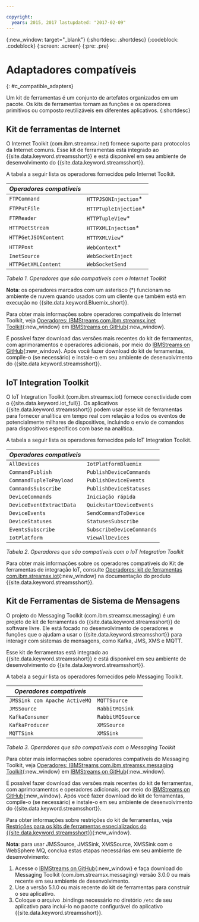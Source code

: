 ```yaml
---

copyright:
  years: 2015, 2017 lastupdated: "2017-02-09"
---
```


<!-- Attribute definitions --> 
{:new_window: target="_blank"}
{:shortdesc: .shortdesc}
{:codeblock: .codeblock}
{:screen: .screen}
{:pre: .pre}

# Adaptadores compatíveis
{: #c_compatible_adapters}


Um kit de ferramentas é um conjunto de artefatos organizados em um pacote. Os kits de ferramentas tornam
as funções e os operadores primitivos ou composto reutilizáveis em diferentes aplicativos.
{:shortdesc}

## Kit de ferramentas de Internet

O Internet Toolkit (com.ibm.streamsx.inet) fornece suporte para protocolos da Internet comuns. Esse kit de ferramentas está integrado ao {{site.data.keyword.streamsshort}} e está disponível em seu ambiente
de desenvolvimento do {{site.data.keyword.streamsshort}}.

A tabela a seguir lista os operadores fornecidos pelo Internet Toolkit.


| ***Operadores compatíveis*** | 							           |
| ---------------------------| ----------------------- |
| `FTPCommand` 	   		 	     |	`HTTPJSONInjection`*   | 	 	 	
|  `FTPPutFile`				       |	`HTTPTupleInjection`*	 |
| `FTPReader`    	 		       | 	`HTTPTupleView`*		   |
| `HTTPGetStream`			       | 	`HTTPXMLInjection`*		 |
| `HTTPGetJSONContent`	 	   |  `HTTPXMLView`*			 	 |
| `HTTPPost`				         |  `WebContext`*				   |
| `InetSource`				       |  `WebSocketInject`			 |
| `HTTPGetXMLContent`		     |  `WebSocketSend`			 	 |

*Tabela 1. Operadores que são compatíveis com o Internet Toolkit*

**Nota**: os operadores marcados com um asterisco (*) funcionam no ambiente de nuvem quando usados com um cliente que também está em
execução no {{site.data.keyword.Bluemix_short}}.

Para obter mais informações sobre operadores compatíveis do Internet Toolkit, veja
[Operadores: IBMStreams com.ibm.streamsx.inet
Toolkit](http://ibmstreams.github.io/streamsx.inet/com.ibm.streamsx.inet/doc/spldoc/html/toolkits/ix$Operator.html){:new_window} em [IBMStreams on GitHub](https://github.com/IBMStreams){:new_window}.

É possível fazer download das versões mais recentes do kit de ferramentas, com aprimoramentos e
operadores adicionais, por meio do [IBMStreams on GitHub](https://github.com/IBMStreams){:new_window}. Após você fazer download do kit de
ferramentas, compile-o (se necessário) e instale-o em seu ambiente de desenvolvimento do {{site.data.keyword.streamsshort}}.

## IoT Integration Toolkit

O IoT Integration Toolkit (com.ibm.streamsx.iot) fornece conectividade com o {{site.data.keyword.iot_full}}. Os
aplicativos {{site.data.keyword.streamsshort}} podem usar esse kit de ferramentas para fornecer analítica em tempo real com relação a todos os eventos de
potencialmente milhares de dispositivos, incluindo o envio de comandos para dispositivos específicos com base na analítica.

A tabela a seguir lista os operadores fornecidos pelo IoT Integration Toolkit.


| ***Operadores compatíveis*** | 							               |
| ---------------------------| --------------------------- |
| `AllDevices` 	   			     |	`IotPlatformBluemix`  		 | 	 	 	
| `CommandPublish`		 	     |	`PublishDeviceCommands`		 |
| `CommandTupleToPayload`	   | 	`PublishDeviceEvents`	 	   |
| `CommandsSubscribe`	 	     | 	`PublishDeviceStatuses`		 |
| `DeviceCommands`	 	 	     |  `Iniciação rápida`				       |
| `DeviceEventExtractData`	 |  `QuickstartDeviceEvents`	 |
| `DeviceEvents`			       |  `SendCommandToDevice`		   |
| `DeviceStatuses`		 	     |  `StatusesSubscribe`			   |
| `EventsSubscribe`			     |  `SubscribeDeviceCommands`	 |
| `IotPlatform`				       |  `ViewAllDevices`			     |

*Tabela 2. Operadores que são compatíveis com o IoT Integration Toolkit*

Para obter mais informações sobre os operadores compatíveis do Kit de ferramentas de integração IoT, consulte
[Operadores: kit de ferramentas
com.ibm.streamsx.iot](http://www.ibm.com/support/knowledgecenter/SSCRJU_4.2.0/com.ibm.streams.toolkits.doc/spldoc/dita/tk$com.ibm.streamsx.iot/ix$Operator.html?lang=en){:new_window} na documentação do produto {{site.data.keyword.streamsshort}}.

## Kit de Ferramentas de Sistema de Mensagens

O projeto do Messaging Toolkit (com.ibm.streamsx.messaging) é um projeto de kit de ferramentas do {{site.data.keyword.streamsshort}} de software livre. Ele
está focado no desenvolvimento de operadores e funções que o ajudam a usar o {{site.data.keyword.streamsshort}} para interagir com sistemas de mensagens, como
Kafka, JMS, XMS e MQTT. 

Esse kit de ferramentas está integrado ao {{site.data.keyword.streamsshort}} e está disponível em seu ambiente de desenvolvimento do
{{site.data.keyword.streamsshort}}.

A tabela a seguir lista os operadores fornecidos pelo Messaging Toolkit.


| ***Operadores compatíveis*** 		    | 						       |
| ---------------------------------	| ------------------ |
| `JMSSink com Apache ActiveMQ`   	|	`MQTTSource`  	   | 	 	 	
| `JMSSource`		 	 			            |	`RabbitMQSink`		 |
| `KafkaConsumer`	 				          | `RabbitMQSource`	 |
| `KafkaProducer`	 	 			          | `XMSSource`	       |
| `MQTTSink`	 	 	 			            |  `XMSSink`				 |

*Tabela 3. Operadores que são compatíveis com o Messaging Toolkit*

Para obter mais informações sobre operadores compatíveis do Messaging Toolkit, veja
[Operadores: IBMStreams
com.ibm.streamsx.messaging Toolkit](http://ibmstreams.github.io/streamsx.messaging/com.ibm.streamsx.messaging/doc/spldoc/html/toolkits/ix$Operator.html){:new_window} em [IBMStreams on GitHub](https://github.com/IBMStreams){:new_window}.

É possível fazer download das versões mais recentes do kit de ferramentas, com aprimoramentos e operadores adicionais, por meio do
[IBMStreams on GitHub](https://github.com/IBMStreams){:new_window}. Após você fazer download do kit de ferramentas, compile-o (se necessário) e
instale-o em seu ambiente de desenvolvimento do {{site.data.keyword.streamsshort}}.

Para obter informações sobre restrições do kit de ferramentas, veja
[Restrições
para os kits de ferramentas especializados do {{site.data.keyword.streamsshort}}](http://www.ibm.com/support/knowledgecenter/SSCRJU_4.2.0/com.ibm.streams.install.doc/doc/ibminfospherestreams-install-toolkit-restrictions.html){:new_window}.

**Nota**: para usar JMSSource, JMSSink, XMSSource, XMSSink com o WebSphere MQ, conclua estas etapas necessárias em seu ambiente de
desenvolvimento: 

1. Acesse o [IBMStreams on GitHub](https://github.com/IBMStreams){:new_window} e faça download do Messaging Toolkit
(com.ibm.streamsx.messaging) versão 3.0.0 ou mais recente em seu ambiente de desenvolvimento.
2. Use a versão 5.1.0 ou mais recente do kit de ferramentas para construir o seu aplicativo.
3. Coloque o arquivo .bindings necessário no diretório `/etc` de seu aplicativo para incluí-lo no pacote configurável do aplicativo
{{site.data.keyword.streamsshort}}.
